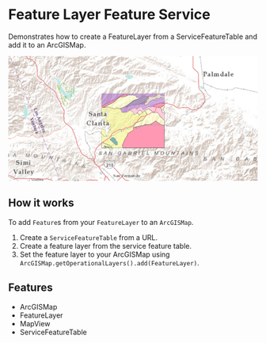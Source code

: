 <h1>Feature Layer Feature Service</h1>

<p>Demonstrates how to create a FeatureLayer from a ServiceFeatureTable and add it to an ArcGISMap.</p>

<p><img src="FeatureLayerFeatureService.png"/></p>

<h2>How it works</h2>

<p>To add <code>Feature</code>s from your <code>FeatureLayer</code> to an <code>ArcGISMap</code>.</p>

<ol>
    <li>Create a <code>ServiceFeatureTable</code> from a URL.</li>
    <li>Create a feature layer from the service feature table.</li>
    <li>Set the feature layer to your ArcGISMap using <code>ArcGISMap.getOperationalLayers().add(FeatureLayer)</code>.</li>
</ol>

<h2>Features</h2>

<ul>
    <li>ArcGISMap</li>
    <li>FeatureLayer</li>
    <li>MapView</li>
    <li>ServiceFeatureTable</li>
</ul>
